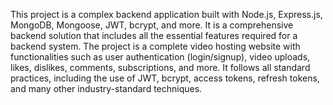 This project is a complex backend application built with Node.js, Express.js, MongoDB, Mongoose, JWT, bcrypt, and more. It is a comprehensive backend solution that includes all the essential features required for a backend system. The project is a complete video hosting website with functionalities such as user authentication (login/signup), video uploads, likes, dislikes, comments, subscriptions, and more. It follows all standard practices, including the use of JWT, bcrypt, access tokens, refresh tokens, and many other industry-standard techniques.